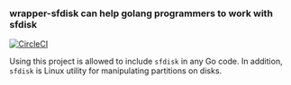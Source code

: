 ### wrapper-sfdisk can help golang programmers to work with sfdisk

[![CircleCI](https://circleci.com/gh/mperov/wrapper-sfdisk.svg?style=svg)](https://circleci.com/gh/mperov/wrapper-sfdisk/tree/master)

Using this project is allowed to include `sfdisk` in any Go code.
In addition, `sfdisk` is Linux utility for manipulating partitions on disks.
